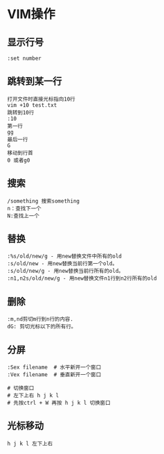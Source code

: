 # VIM操作

## 显示行号

```
:set number
```



## 跳转到某一行

```
打开文件时直接光标指向10行
vim +10 test.txt
跳转到10行
:10
第一行
gg
最后一行
G
移动到行首 
0 或者g0
```



## 搜索

```
/something 搜索something
n：查找下一个
N:查找上一个
```



## 替换

```
:%s/old/new/g - 用new替换文件中所有的old
:s/old/new - 用new替换当前行第一个old。
:s/old/new/g - 用new替换当前行所有的old。
:n1,n2s/old/new/g - 用new替换文件n1行到n2行所有的old
```



## 删除

```
:m,nd剪切m行到n行的内容.
dG: 剪切光标以下的所有行。
```



## 分屏

```
:Sex filename  # 水平新开一个窗口
:Vex filename  # 垂直新开一个窗口

# 切换窗口
# 左下上右 h j k l
# 先按ctrl + W 再按 h j k l 切换窗口
```

## 光标移动

```
h j k l 左下上右
```

